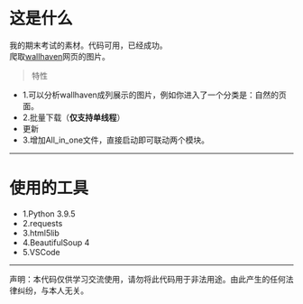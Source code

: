 # 这是什么
我的期末考试的素材。代码可用，已经成功。  
爬取[wallhaven](https://wallhaven.cc/)网页的图片。
>特性
+ 1.可以分析wallhaven成列展示的图片，例如你进入了一个分类是：自然的页面。
+ 2.批量下载（**仅支持单线程**）
+ 更新
+ 3.增加All_in_one文件，直接启动即可联动两个模块。

******

# 使用的工具
+ 1.Python 3.9.5
+ 2.requests
+ 3.html5lib
+ 4.BeautifulSoup 4
+ 5.VSCode

******
声明：本代码仅供学习交流使用，请勿将此代码用于非法用途。由此产生的任何法律纠纷，与本人无关。
